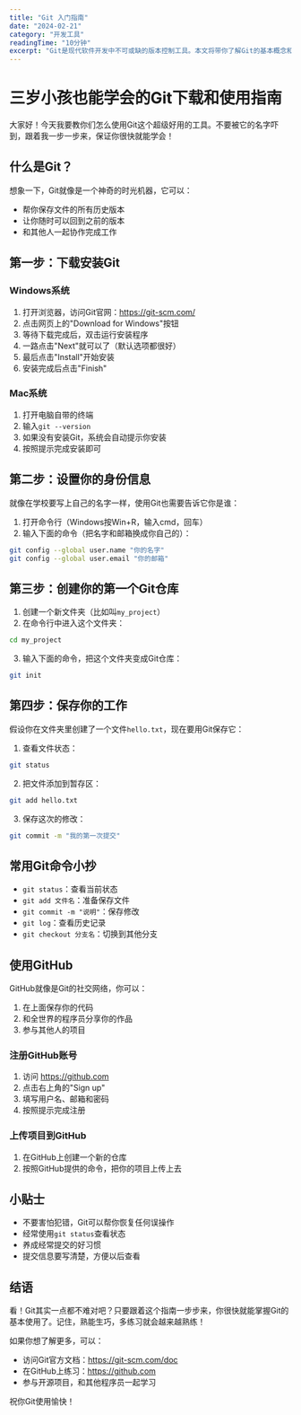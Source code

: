 ```yaml
---
title: "Git 入门指南"
date: "2024-02-21"
category: "开发工具"
readingTime: "10分钟"
excerpt: "Git是现代软件开发中不可或缺的版本控制工具。本文将带你了解Git的基本概念和常用命令，让你快速掌握Git的使用方法。"
---
```


# 三岁小孩也能学会的Git下载和使用指南

大家好！今天我要教你们怎么使用Git这个超级好用的工具。不要被它的名字吓到，跟着我一步一步来，保证你很快就能学会！

## 什么是Git？

想象一下，Git就像是一个神奇的时光机器，它可以：
- 帮你保存文件的所有历史版本
- 让你随时可以回到之前的版本
- 和其他人一起协作完成工作

## 第一步：下载安装Git

### Windows系统
1. 打开浏览器，访问Git官网：https://git-scm.com/
2. 点击网页上的"Download for Windows"按钮
3. 等待下载完成后，双击运行安装程序
4. 一路点击"Next"就可以了（默认选项都很好）
5. 最后点击"Install"开始安装
6. 安装完成后点击"Finish"

### Mac系统
1. 打开电脑自带的终端
2. 输入`git --version`
3. 如果没有安装Git，系统会自动提示你安装
4. 按照提示完成安装即可

## 第二步：设置你的身份信息

就像在学校要写上自己的名字一样，使用Git也需要告诉它你是谁：

1. 打开命令行（Windows按Win+R，输入cmd，回车）
2. 输入下面的命令（把名字和邮箱换成你自己的）：
```bash
git config --global user.name "你的名字"
git config --global user.email "你的邮箱"
```

## 第三步：创建你的第一个Git仓库

1. 创建一个新文件夹（比如叫`my_project`）
2. 在命令行中进入这个文件夹：
```bash
cd my_project
```
3. 输入下面的命令，把这个文件夹变成Git仓库：
```bash
git init
```

## 第四步：保存你的工作

假设你在文件夹里创建了一个文件`hello.txt`，现在要用Git保存它：

1. 查看文件状态：
```bash
git status
```

2. 把文件添加到暂存区：
```bash
git add hello.txt
```

3. 保存这次的修改：
```bash
git commit -m "我的第一次提交"
```

## 常用Git命令小抄

- `git status`：查看当前状态
- `git add 文件名`：准备保存文件
- `git commit -m "说明"`：保存修改
- `git log`：查看历史记录
- `git checkout 分支名`：切换到其他分支

## 使用GitHub

GitHub就像是Git的社交网络，你可以：
1. 在上面保存你的代码
2. 和全世界的程序员分享你的作品
3. 参与其他人的项目

### 注册GitHub账号
1. 访问 https://github.com
2. 点击右上角的"Sign up"
3. 填写用户名、邮箱和密码
4. 按照提示完成注册

### 上传项目到GitHub
1. 在GitHub上创建一个新的仓库
2. 按照GitHub提供的命令，把你的项目上传上去

## 小贴士

- 不要害怕犯错，Git可以帮你恢复任何误操作
- 经常使用`git status`查看状态
- 养成经常提交的好习惯
- 提交信息要写清楚，方便以后查看

## 结语

看！Git其实一点都不难对吧？只要跟着这个指南一步步来，你很快就能掌握Git的基本使用了。记住，熟能生巧，多练习就会越来越熟练！

如果你想了解更多，可以：
- 访问Git官方文档：https://git-scm.com/doc
- 在GitHub上练习：https://github.com
- 参与开源项目，和其他程序员一起学习

祝你Git使用愉快！